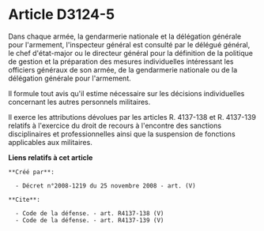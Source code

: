 # Article D3124-5

Dans chaque armée, la gendarmerie nationale et la délégation générale pour l'armement, l'inspecteur général est consulté par
le délégué général, le chef d'état-major ou le directeur général pour la définition de la politique de gestion et la
préparation des mesures individuelles intéressant les officiers généraux de son armée, de la gendarmerie nationale ou de la
délégation générale pour l'armement. 

Il formule tout avis qu'il estime nécessaire sur les décisions individuelles concernant les autres personnels militaires. 

Il exerce les attributions dévolues par les articles R. 4137-138 et R. 4137-139 relatifs à l'exercice du droit de recours à
l'encontre des sanctions disciplinaires et professionnelles ainsi que la suspension de fonctions applicables aux militaires.

**Liens relatifs à cet article**

	**Créé par**:

	  - Décret n°2008-1219 du 25 novembre 2008 - art. (V)

	**Cite**:

	  - Code de la défense. - art. R4137-138 (V)
	  - Code de la défense. - art. R4137-139 (V)
